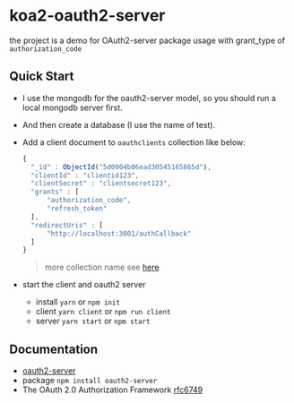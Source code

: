# koa2-oauth2-server
the project is a demo for OAuth2-server package usage with grant_type of `authorization_code`

## Quick Start
- I use the mongodb for the oauth2-server model, so you should run a local mongodb server first. 
- And then create a database (I use the name of test).
- Add a client document to `oauthclients` collection like below:
  ```js
  { 
    "_id" : ObjectId("5d0904b86ead30545165865d"), 
    "clientId" : "clientid123", 
    "clientSecret" : "clientsecret123", 
    "grants" : [
        "authorization_code", 
        "refresh_token"
    ], 
    "redirectUris" : [
        "http://localhost:3001/authCallback"
    ]
  }
  ```
  > more collection name see [here](https://github.com/littleGauze/koa2-oauth2-server/blob/master/src/model.js)
  
 - start the client and oauth2 server
   - install `yarn` or `npm init`
   - client `yarn client` or `npm run client`
   - server `yarn start` or `npm start`
 
## Documentation
- [oauth2-server](https://oauth2-server.readthedocs.io/en/latest/index.html)
- package `npm install oauth2-server`
- The OAuth 2.0 Authorization Framework [rfc6749](https://tools.ietf.org/html/rfc6749.html)
